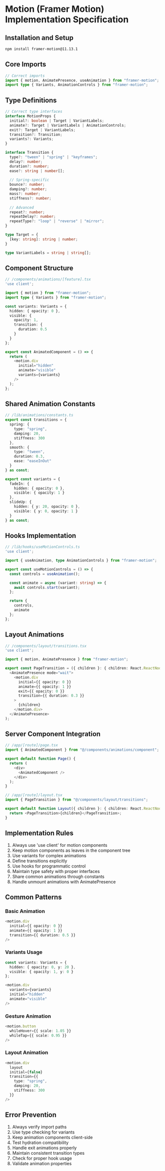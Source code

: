 # Motion (Framer Motion) Implementation Specification

## Installation and Setup

```bash
npm install framer-motion@11.13.1
```

## Core Imports

```typescript
// Correct imports
import { motion, AnimatePresence, useAnimation } from "framer-motion";
import type { Variants, AnimationControls } from "framer-motion";
```

## Type Definitions

```typescript
// Correct type interfaces
interface MotionProps {
  initial?: boolean | Target | VariantLabels;
  animate?: Target | VariantLabels | AnimationControls;
  exit?: Target | VariantLabels;
  transition?: Transition;
  variants?: Variants;
}

interface Transition {
  type?: "tween" | "spring" | "keyframes";
  delay?: number;
  duration?: number;
  ease?: string | number[];
  
  // Spring-specific
  bounce?: number;
  damping?: number;
  mass?: number;
  stiffness?: number;
  
  // Advanced
  repeat?: number;
  repeatDelay?: number;
  repeatType?: "loop" | "reverse" | "mirror";
}

type Target = {
  [key: string]: string | number;
}

type VariantLabels = string | string[];
```

## Component Structure

```typescript
// /components/animations/[feature].tsx
'use client';

import { motion } from "framer-motion";
import type { Variants } from "framer-motion";

const variants: Variants = {
  hidden: { opacity: 0 },
  visible: { 
    opacity: 1,
    transition: {
      duration: 0.5
    }
  }
};

export const AnimatedComponent = () => {
  return (
    <motion.div
      initial="hidden"
      animate="visible"
      variants={variants}
    />
  );
};
```

## Shared Animation Constants

```typescript
// /lib/animations/constants.ts
export const transitions = {
  spring: {
    type: "spring",
    damping: 20,
    stiffness: 300
  },
  smooth: {
    type: "tween",
    duration: 0.3,
    ease: "easeInOut"
  }
} as const;

export const variants = {
  fadeIn: {
    hidden: { opacity: 0 },
    visible: { opacity: 1 }
  },
  slideUp: {
    hidden: { y: 20, opacity: 0 },
    visible: { y: 0, opacity: 1 }
  }
} as const;
```

## Hooks Implementation

```typescript
// /lib/hooks/useMotionControls.ts
'use client';

import { useAnimation, type AnimationControls } from "framer-motion";

export const useMotionControls = () => {
  const controls = useAnimation();

  const animate = async (variant: string) => {
    await controls.start(variant);
  };

  return {
    controls,
    animate
  };
};
```

## Layout Animations

```typescript
// /components/layout/transitions.tsx
'use client';

import { motion, AnimatePresence } from "framer-motion";

export const PageTransition = ({ children }: { children: React.ReactNode }) => (
  <AnimatePresence mode="wait">
    <motion.div
      initial={{ opacity: 0 }}
      animate={{ opacity: 1 }}
      exit={{ opacity: 0 }}
      transition={{ duration: 0.3 }}
    >
      {children}
    </motion.div>
  </AnimatePresence>
);
```

## Server Component Integration

```typescript
// /app/[route]/page.tsx
import { AnimatedComponent } from "@/components/animations/component";

export default function Page() {
  return (
    <div>
      <AnimatedComponent />
    </div>
  );
}

// /app/[route]/layout.tsx
import { PageTransition } from "@/components/layout/transitions";

export default function Layout({ children }: { children: React.ReactNode }) {
  return <PageTransition>{children}</PageTransition>;
}
```

## Implementation Rules

1. Always use 'use client' for motion components
2. Keep motion components as leaves in the component tree
3. Use variants for complex animations
4. Define transitions explicitly
5. Use hooks for programmatic control
6. Maintain type safety with proper interfaces
7. Share common animations through constants
8. Handle unmount animations with AnimatePresence

## Common Patterns

### Basic Animation
```typescript
<motion.div
  initial={{ opacity: 0 }}
  animate={{ opacity: 1 }}
  transition={{ duration: 0.5 }}
/>
```

### Variants Usage
```typescript
const variants: Variants = {
  hidden: { opacity: 0, y: 20 },
  visible: { opacity: 1, y: 0 }
};

<motion.div
  variants={variants}
  initial="hidden"
  animate="visible"
/>
```

### Gesture Animation
```typescript
<motion.button
  whileHover={{ scale: 1.05 }}
  whileTap={{ scale: 0.95 }}
/>
```

### Layout Animation
```typescript
<motion.div
  layout
  initial={false}
  transition={{
    type: "spring",
    damping: 20,
    stiffness: 300
  }}
/>
```

## Error Prevention

1. Always verify import paths
2. Use type checking for variants
3. Keep animation components client-side
4. Test hydration compatibility
5. Handle exit animations properly
6. Maintain consistent transition types
7. Check for proper hook usage
8. Validate animation properties